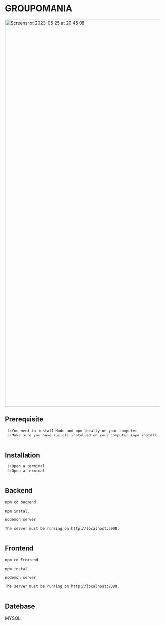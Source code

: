 
# GROUPOMANIA

<img width="1261" alt="Screenshot 2023-05-25 at 20 45 08" src="https://github.com/Ayushch12/Groupomania-master/assets/96380226/01dcde68-aab0-4fc3-98a1-38d129d7644a">


## Prerequisite


```bash
 1>You need to install Node and npm locally on your computer.
 2>Make sure you have Vue.cli installed on your computer (npm install -g @vue/cli')
 
```

## Installation


```bash
 1>Open a terminal
 2>Open a terminal
 
```
## Backend


```bash
npm cd backend

npm install

nodemon server

The server must be running on http://localhost:3000.
 
```

## Frontend


```bash
npm cd Frontend

npm install

nodemon server

The server must be running on http://localhost:8080.
 
```





## Datebase

MYSQL

